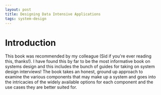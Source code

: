 ```yaml
---
layout: post
title: Designing Data Intensive Applications
tags: system-design
---
```


# Introduction

This book was recommended by my colleague (Sid if you're ever reading this, thanks!).
I have found this by far to be the most informative book on systems design and this includes the bunch of guides for taking on system design interviews!
The book takes an honest, ground up approach to examine the various components that may make up a system and goes into the intricacies of the widely available options for each component and the use cases they are better suited for.
